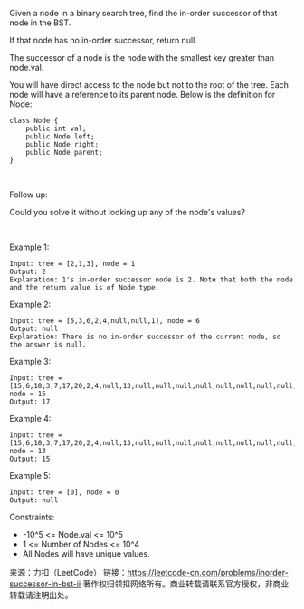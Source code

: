 Given a node in a binary search tree, find the in-order successor of that node in the BST.

If that node has no in-order successor, return null.

The successor of a node is the node with the smallest key greater than node.val.

You will have direct access to the node but not to the root of the tree. Each node will have a reference to its parent node. Below is the definition for Node:

    class Node {
        public int val;
        public Node left;
        public Node right;
        public Node parent;
    }
 

Follow up:

Could you solve it without looking up any of the node's values?

 

Example 1:


    Input: tree = [2,1,3], node = 1
    Output: 2
    Explanation: 1's in-order successor node is 2. Note that both the node and the return value is of Node type.
Example 2:


    Input: tree = [5,3,6,2,4,null,null,1], node = 6
    Output: null
    Explanation: There is no in-order successor of the current node, so the answer is null.
Example 3:


    Input: tree = [15,6,18,3,7,17,20,2,4,null,13,null,null,null,null,null,null,null,null,9], node = 15
    Output: 17
Example 4:


    Input: tree = [15,6,18,3,7,17,20,2,4,null,13,null,null,null,null,null,null,null,null,9], node = 13
    Output: 15    
Example 5:

    Input: tree = [0], node = 0
    Output: null


Constraints:

* -10^5 <= Node.val <= 10^5
* 1 <= Number of Nodes <= 10^4
* All Nodes will have unique values.


来源：力扣（LeetCode）
链接：https://leetcode-cn.com/problems/inorder-successor-in-bst-ii
著作权归领扣网络所有。商业转载请联系官方授权，非商业转载请注明出处。
